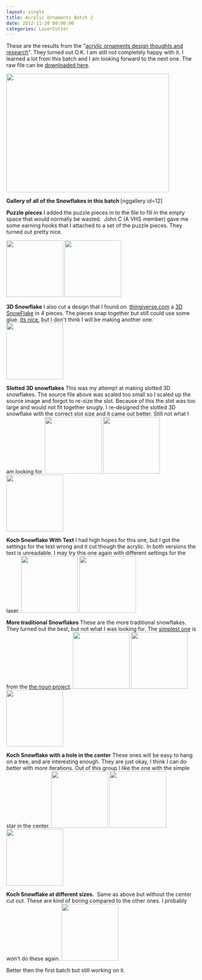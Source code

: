 ```yaml
---
layout: single
title: Acrylic Ornaments Batch 2
date: 2012-11-20 00:00:00
categories: LaserCutter
---
```

These are the results from the "<a href="/acrylic-ornaments-design-thoughts-an-research/">acrylic ornaments design thoughts and research</a>". They turned out O.K. I am still not completely happy with it. I learned a lot from this batch and I am looking forward to the next one. The raw file can be <a href="http://www.abluestar.com/files/uploads/2012/nov/Kock_snowflake_v1.svg">downloaded here</a>.

<a href="/public/uploads/2012/11/Kock_snowflake_v11.png"><img class="alignnone size-full wp-image-3020" title="Kock_snowflake_v1" src="/public/uploads/2012/11/Kock_snowflake_v11.png" alt="" width="430" height="314" /></a>

<strong>Gallery of all of the Snowflakes in this batch
</strong>[nggallery id=12]

<strong>Puzzle pieces</strong>
I added the puzzle pieces in to the file to fill in the empty space that would normally be wasted.  John C (A VHS member) gave me some earning hooks that I attached to a set of the puzzle pieces. They turned out pretty nice.

<a href="/public/uploads/2012/11/img_6212.jpg"><img class="alignnone size-thumbnail wp-image-3023" title="img_6212" src="/public/uploads/2012/11/img_6212-150x150.jpg" alt="" width="150" height="150" /></a> <a href="/public/uploads/2012/11/img_6213.jpg"><img class="alignnone size-thumbnail wp-image-3024" title="img_6213" src="/public/uploads/2012/11/img_6213-150x150.jpg" alt="" width="150" height="150" /></a>

<strong>3D Snowflake</strong>
I also cut a design that I found on  <a href="http://www.thingiverse.com/">thingiverse.com</a> a <a href="http://www.thingiverse.com/thing:5008">3D SnowFlake</a> in 4 pieces. The pieces snap together but still could use some glue. <a href="http://www.thingiverse.com/derivative:44568">Its nice</a>, but I don't think I will be making another one.
<a href="/public/uploads/2012/11/img_61891.jpg"><img class="alignnone size-thumbnail wp-image-3026" title="img_6189" src="/public/uploads/2012/11/img_61891-150x150.jpg" alt="" width="150" height="150" /></a>

<strong>Slotted 3D snowflakes</strong>
This was my attempt at making slotted 3D snowflakes. The source file above was scaled too small so I scaled up the source image and forgot to re-size the slot. Because of this the slot was too large and would not fit together snugly. I re-designed the slotted 3D snowflake with the correct slot size and it came out better. Still not what I am looking for.
<a href="/public/uploads/2012/11/img_6190.jpg"><img class="alignnone size-thumbnail wp-image-3028" title="img_6190" src="/public/uploads/2012/11/img_6190-150x150.jpg" alt="" width="150" height="150" /></a> <a href="/public/uploads/2012/11/img_6193.jpg"><img class="alignnone size-thumbnail wp-image-3029" title="img_6193" src="/public/uploads/2012/11/img_6193-150x150.jpg" alt="" width="150" height="150" /></a> <a href="/public/uploads/2012/11/img_6192.jpg"><img class="alignnone size-thumbnail wp-image-3030" title="img_6192" src="/public/uploads/2012/11/img_6192-150x150.jpg" alt="" width="150" height="150" /></a>

<strong>Koch Snowflake With Text</strong>
I had high hopes for this one, but I got the settings for the text wrong and it cut though the acrylic. In both versions the text is unreadable. I may try this one again with different settings for the laser.
<a href="/public/uploads/2012/11/img_6195.jpg"><img class="alignnone size-thumbnail wp-image-3031" title="img_6195" src="/public/uploads/2012/11/img_6195-150x150.jpg" alt="" width="150" height="150" /></a> <a href="/public/uploads/2012/11/img_61961.jpg"><img class="alignnone size-thumbnail wp-image-3033" title="img_6196" src="/public/uploads/2012/11/img_61961-150x150.jpg" alt="" width="150" height="150" /></a>

<strong>More traditional Snowflakes</strong>
These are the more traditional snowflakes. They turned out the best, but not what I was looking for. The <a href="http://thenounproject.com/noun/snowflake/#icon-No3777">simplest one</a> is from the <a href="http://thenounproject.com/">the noun project</a>.
<a href="/public/uploads/2012/11/img_6197.jpg"><img class="alignnone size-thumbnail wp-image-3035" title="img_6197" src="/public/uploads/2012/11/img_6197-150x150.jpg" alt="" width="150" height="150" /></a> <a href="/public/uploads/2012/11/img_6198.jpg"><img class="alignnone size-thumbnail wp-image-3036" title="img_6198" src="/public/uploads/2012/11/img_6198-150x150.jpg" alt="" width="150" height="150" /></a> <a href="/public/uploads/2012/11/img_6199.jpg"><img class="alignnone size-thumbnail wp-image-3037" title="img_6199" src="/public/uploads/2012/11/img_6199-150x150.jpg" alt="" width="150" height="150" /></a>

<strong>Koch Snowflake with a hole in the center</strong>
These ones will be easy to hang on a tree, and are interesting enough. They are just okay, I think I can do better with more iterations. Out of this group I like the one with the simple star in the center.
<a href="/public/uploads/2012/11/img_6202.jpg"><img class="alignnone size-thumbnail wp-image-3038" title="img_6202" src="/public/uploads/2012/11/img_6202-150x150.jpg" alt="" width="150" height="150" /></a> <a href="/public/uploads/2012/11/img_6204.jpg"><img class="alignnone size-thumbnail wp-image-3039" title="img_6204" src="/public/uploads/2012/11/img_6204-150x150.jpg" alt="" width="150" height="150" /></a> <a href="/public/uploads/2012/11/img_6205.jpg"><img class="alignnone size-thumbnail wp-image-3040" title="img_6205" src="/public/uploads/2012/11/img_6205-150x150.jpg" alt="" width="150" height="150" /></a>

<strong>Koch Snowflake at different sizes. </strong>
Same as above but without the center cut out. These are kind of boring compared to the other ones. I probably won't do these again.
<a href="/public/uploads/2012/11/img_6207.jpg"><img class="alignnone size-thumbnail wp-image-3041" title="img_6207" src="/public/uploads/2012/11/img_6207-150x150.jpg" alt="" width="150" height="150" /></a>

Better then the first batch but still working on it.

